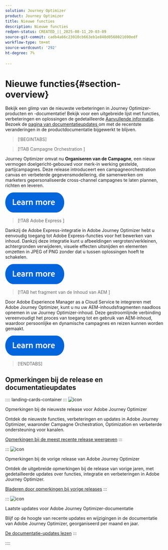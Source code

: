 ```yaml
---
solution: Journey Optimizer
product: Journey Optimizer
title: Nieuwe functies
description: Nieuwe functies
redpen-status: CREATED_||_2025-08-11_20-03-09
source-git-commit: cadb4a66c23010cb663eb1e840d0568021690edf
workflow-type: tm+mt
source-wordcount: '292'
ht-degree: 7%

---
```



# Nieuwe functies{#section-overview}

Bekijk een glimp van de nieuwste verbeteringen in Journey Optimizer-producten en -documentatie! Bekijk voor een uitgebreide lijst met functies, verbeteringen en oplossingen de gedetailleerde [Aanvullende informatie](../using/rn/release-notes.md). Bezoek de [ pagina van documentatieupdates ](../using/rn/documentation-updates.md) om met de recentste veranderingen in de productdocumentatie bijgewerkt te blijven.

>[!BEGINTABS]

>[!TAB  Campagne Orchestration ]

Journey Optimizer omvat nu **Organiseren van de Campagne**, een nieuw vermogen doelgericht-gebouwd voor merk-in werking gestelde, partijcampagnes. Deze release introduceert een campagneorchestration canvas en verbeterde gegevensmodellering, die samenwerken om marketers gepersonaliseerde cross-channel campagnes te laten plannen, richten en leveren.

[![ leer meer ](../using/assets/do-not-localize/learn-more-button.svg)](../using/orchestrated/gs-orchestrated-campaigns.md)

>[!TAB  Adobe Express ]

Dankzij de Adobe Express-integratie in Adobe Journey Optimizer hebt u eenvoudig toegang tot Adobe Express-functies voor het bewerken van inhoud. Dankzij deze integratie kunt u afbeeldingen vergroten/verkleinen, achtergronden verwijderen, visuele effecten uitsnijden en elementen omzetten in JPEG of PNG zonder dat u tussen oplossingen hoeft te schakelen.

[![ leer meer ](../using/assets/do-not-localize/learn-more-button.svg)](../using/integrations/express.md)

<!--
>[!TAB AI Assistant]

Immerse yourself in a hands-on experience with our [AI Assistant](../help/using/content-management/gs-generative.md) live feature preview, designed to let you explore its features firsthand and fully understand its capabilities.

[![learn more](../using/assets/do-not-localize/try-it-button.svg)](https://experienceleague.adobe.com/nl/apps/journey-optimizer/ai-assistant-content-accelerator){target="_blank"}-->

>[!TAB  het fragment van de Inhoud van AEM ]

Door Adobe Experience Manager as a Cloud Service te integreren met Adobe Journey Optimizer, kunt u nu uw AEM-inhoudsfragmenten naadloos opnemen in uw Journey Optimizer-inhoud. Deze gestroomlijnde verbinding vereenvoudigt het proces van toegang tot en gebruik van AEM-inhoud, waardoor persoonlijke en dynamische campagnes en reizen kunnen worden gemaakt.

[![ leer meer ](../using/assets/do-not-localize/learn-more-button.svg)](../using/integrations/aem-fragments.md)


>[!ENDTABS]

## Opmerkingen bij de release en documentatieupdates

:::: landing-cards-container
:::
![icon](https://cdn.experienceleague.adobe.com/icons/list-check.svg?lang=nl-NL)

Opmerkingen bij de nieuwste release voor Adobe Journey Optimizer

Ontdek de nieuwste functies, verbeteringen en updates in Adobe Journey Optimizer, waaronder Campagne Orchestration, Optimization en verbeterde ondersteuning voor kanalen.

[Opmerkingen bij de meest recente release weergeven](../using/rn/release-notes.md)
:::

:::
![icon](https://cdn.experienceleague.adobe.com/icons/book.svg?lang=nl-NL)

Opmerkingen bij de vorige release van Adobe Journey Optimizer

Ontdek de uitgebreide opmerkingen bij de release van vorige jaren, met gedetailleerde updates over functies, integratie en verbeteringen in Adobe Journey Optimizer.

[Bladeren door opmerkingen bij vorige releases](previous-rn-new-landing-page.md)
:::

:::
![icon](https://cdn.experienceleague.adobe.com/icons/book.svg?lang=nl-NL)

Laatste updates voor Adobe Journey Optimizer-documentatie

Blijf op de hoogte van recente updates en wijzigingen in de documentatie van Adobe Journey Optimizer, georganiseerd per maand en jaar.

[De documentatie-updates lezen](../using/rn/documentation-updates.md)
:::

::::
